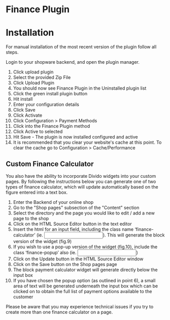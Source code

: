 # Finance Plugin

# Installation

For manual installation of the most recent version of the plugin follow all steps.

Login to your shopware backend, and open the plugin manager.

1. Click upload plugin
2. Select the provided Zip File
3. Click Upload Plugin
4. You should now see Finance Plugin in the Uninstalled plugin list
5. Click the green install plugin button
6. Hit install
7. Enter your configuration details
8. Click Save
9. Click Activate
10. Click Configuration > Payment Methods
11. Click into the Finance Plugin method
12. Click Active to selected
13. Hit Save - The plugin is now installed configured and active 
14. It is recommended that you clear your website's cache at this point. To clear the cache go to Configuration > Cache/Performance 

## Custom Finance Calculator

You also have the ability to incorporate Divido widgets into your custom pages. By following the instructions below you can generate one of two types of finance calculator, which will update automatically based on the figure entered into a text box.

1. Enter the Backend of your online shop
2. Go to the "Shop pages" subsection of the "Content" section
3. Select the directory and the page you would like to edit / add a new page to the shop
4. Click on the HTML Source Editor button in the text editor
5. Insert the html for an input field, including the class name ‘finance-calculator’ (ie. <input type='number' class='finance-calculator' />). This will generate the block version of the widget (fig.9)
6. If you wish to use a pop-up version of the widget (fig.10), include the class ‘finance-popup’ also (ie. <input type='number' class='finance-calculator finance-popup' />)
7. Click on the Update button in the HTML Source Editor window
8. Click on the Save button on the Shop pages page
9. The block payment calculator widget will generate directly below the input box
10. If you have chosen the popup option (as outlined in point 6), a small area of text will be generated underneath the input box which can be clicked on to obtain the full list of payment options available to the customer

Please be aware that you may experience technical issues if you try to create more than one finance calculator on a page.

